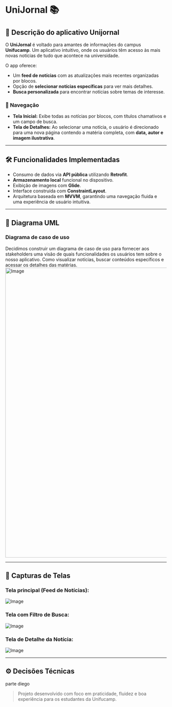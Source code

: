 # UniJornal 📚

## 📖 Descrição do aplicativo Unijornal

O **UniJornal** é voltado para amantes de informações do campus **Unifucamp**. Um aplicativo intuitivo, onde os usuários têm acesso às mais novas notícias de tudo que acontece na universidade.

O app oferece:

- Um **feed de notícias** com as atualizações mais recentes organizadas por blocos.
- Opção de **selecionar notícias específicas** para ver mais detalhes.
- **Busca personalizada** para encontrar notícias sobre temas de interesse.

### 🧭 Navegação

- **Tela Inicial:** Exibe todas as notícias por blocos, com títulos chamativos e um campo de busca.
- **Tela de Detalhes:** Ao selecionar uma notícia, o usuário é direcionado para uma nova página contendo a matéria completa, com **data, autor e imagem ilustrativa**.

---

## 🛠️ Funcionalidades Implementadas

- Consumo de dados via **API pública** utilizando **Retrofit**.
- **Armazenamento local** funcional no dispositivo.
- Exibição de imagens com **Glide**.
- Interface construída com **ConstraintLayout**.
- Arquitetura baseada em **MVVM**, garantindo uma navegação fluida e uma experiência de usuário intuitiva.

---
## 📍 Diagrama UML

### Diagrama de caso de uso
Decidimos construir um diagrama de caso de uso para fornecer aos stakeholders uma visão de quais funcionalidades os usuários tem sobre o nosso aplicativo. Como visualizar notícias, buscar conteúdos específicos e acessar os detalhes das matérias.
<img width="785" height="904" alt="Image" src="https://github.com/user-attachments/assets/0b657c4f-76ee-4eb0-9f38-58ccd6e65732" />

---

## 📱 Capturas de Telas

### Tela principal (Feed de Notícias):
![Image](https://github.com/user-attachments/assets/1068d077-7815-4047-8f64-5fc5f5932be7)

### Tela com Filtro de Busca:
![Image](https://github.com/user-attachments/assets/4f9acb6d-c3d5-4bf2-a712-0a6a27f4f89f)

### Tela de Detalhe da Notícia:
![Image](https://github.com/user-attachments/assets/2e9ce6ee-01eb-464b-9254-9d63fb41aeaf)

---

## ⚙️ Decisões Técnicas
parte diego 

> Projeto desenvolvido com foco em praticidade, fluidez e boa experiência para os estudantes da Unifucamp.
